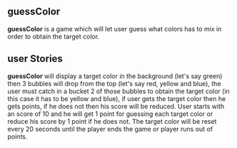 ## guessColor
**guessColor** is a game which will let user guess what colors has to mix in order to obtain the target color.


## user Stories
**guessColor** will display a target color in the background (let's say green) then 3 bubbles will drop from the top (let's say red, yellow and blue), the user must catch in a bucket 2 of those bubbles to obtain the target color (in this case it has to be yellow and blue), if user gets the target color then he gets points, if he does not then his score will be reduced.
User starts with an score of 10 and he will get 1 point for guessing each target color or reduce his score by 1 point if he does not.
The target color will be reset every 20 seconds until the player ends the game or player runs out of points. 



